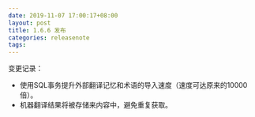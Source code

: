```yaml
---
date: 2019-11-07 17:00:17+08:00
layout: post
title: 1.6.6 发布
categories: releasenote
tags: 
---
```


变更记录：

* 使用SQL事务提升外部翻译记忆和术语的导入速度（速度可达原来的10000倍）。
* 机器翻译结果将被存储来内容中，避免重复获取。

